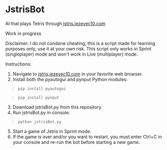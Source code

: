 # JstrisBot

AI that plays Tetris through [jstris.jezevec10.com](https://jstris.jezevec10.com/)

Work in progress

Disclaimer: I do not condone cheating, this is a script made for learning purposes only, use it at your own risk. This script only works in Sprint (singleplayer) mode and won't work in Live (multiplayer) mode.

Instructions:
1. Navigate to [jstris.jezevec10.com](https://jstris.jezevec10.com/) in your favorite web browser.
2. Install both the pyautogui and pynput Python modules:

>  ```pip install pyautogui```

>  ```pip install pynput```

3. Download jstrisBot.py from this repository.
4. Run jstrisBot.py in console:

>  ```python jstrisBot.py```

5. Start a game of Jstris in Sprint mode.
6. If the game is over and/or you want to restart, you must enter Ctrl+C in your console and re-run the bot before starting a new game.
